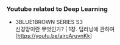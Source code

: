 ### Youtube related to Deep Learning

- 3BLUE1BROWN SERIES S3 \
  신경망이란 무엇인가? | 1장. 딥러닝에 관하여 \
  [https://youtu.be/aircAruvnKk]
